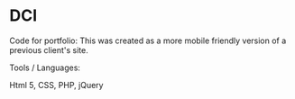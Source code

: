 # DCI
Code for portfolio: This was created as a more mobile friendly version of a previous client's site.


Tools / Languages:

Html 5, CSS, PHP, jQuery